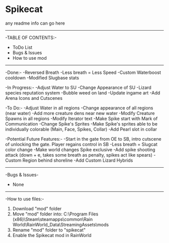 # Spikecat
any readme info can go here

----------------------
-TABLE OF CONTENTS:-
- ToDo List
- Bugs & Issues
- How to use mod
----------------------

-Done:-
-Reversed Breath
-Less breath = Less Speed
-Custom Waterboost cooldown
-Modified Slugbase stats


-In Progress:-
-Adjust Water to SU
-Change Appearance of SU
-Lizard species reputation system
-Bubble weed on land
-Update ingame art
-Add Arena Icons and Cutscenes

-To Do:-
-Adjust Water in all regions
-Change appearance of all regions (near water)
-Add more creature dens near new water
-Modify Creature Spawns in all regions
-Modify Iterator text
-Make Spike start with Mark of Communication
-Change Spike's Sprites
-Make Spike's sprites able to be individually colorable (Main, Face, Spikes, Collar)
-Add Pearl slot in collar


-Potential Future Features:-
-Start in the gate from OE to SB, intro cutscene of unlocking the gate. Player regains control in SB
-Less breath = Slugcat color change
-Make world changes Spike exclusive
-Add spike shooting attack (down + e, takes some breath as penalty, spikes act like spears)
-Custom Region behind shoreline
-Add Custom Lizard Hybrids

-------------------------------------

-Bugs & Issues-
- None

-------------------------------------

-How to use files:-
1) Download "mod" folder
2) Move "mod" folder into: C:\Program Files (x86)\Steam\steamapps\common\Rain World\RainWorld_Data\StreamingAssets\mods
3) Rename "mod" folder to "spikecat"
4) Enable the Spikecat mod in RainWorld
